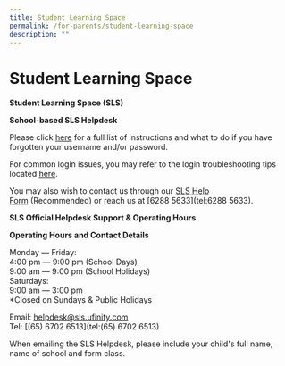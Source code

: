 ```yaml
---
title: Student Learning Space
permalink: /for-parents/student-learning-space
description: ""
---
```

# **Student Learning Space**

**Student Learning Space (SLS)**  

**School-based SLS Helpdesk**

Please click [here](/files/How%20to%20reset%20SLS%20password.pdf) for a full list of instructions and what to do if you have forgotten your username and/or password.   

For common login issues, you may refer to the login troubleshooting tips located [here](https://static.learning.moe.edu.sg/UserGuide/login-troubleshooting.html).

You may also wish to contact us through our [SLS Help Form](https://docs.google.com/forms/d/e/1FAIpQLScRLUPDccsYpVaYT6mTwRlGysGkvvEnPW36ajslbFE5gb2XQw/viewform) (Recommended) or reach us at [6288 5633](tel:6288 5633).


**SLS Official Helpdesk Support & Operating Hours**

**Operating Hours and Contact Details**

Monday ― Friday:  
4:00 pm ― 9:00 pm (School Days)  
9:00 am ― 9:00 pm (School Holidays)  
Saturdays:  
9:00 am ― 3:00 pm  
\*Closed on Sundays & Public Holidays  

Email: [helpdesk@sls.ufinity.com](mailto:helpdesk@sls.ufinity.com)  
Tel: [(65) 6702 6513](tel:(65) 6702 6513)

When emailing the SLS Helpdesk, please include your child's full name, name of school and form class.